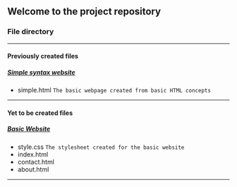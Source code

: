 ## Welcome to the project repository

### File directory
--------------------
#### Previously created files
##### [Simple syntax website](https://sahelibasu23.github.io/basic-website/simple.html)
- simple.html
`
The basic webpage created from basic HTML concepts
`
--------------------
#### Yet to be created files
##### [Basic Website](https://sahelibasu23.github.io/basic-website/)
- style.css
`
The stylesheet created for the basic website
`
- index.html
- contact.html
- about.html
--------------------
